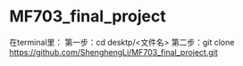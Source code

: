 # MF703_final_project

在terminal里：
第一步：cd desktp/<文件名>
第二步：git clone https://github.com/ShenghengLi/MF703_final_project.git
